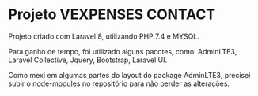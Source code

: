 # Projeto VEXPENSES CONTACT

Projeto criado com Laravel 8, utilizando PHP 7.4 e MYSQL.

Para ganho de tempo, foi utilizado alguns pacotes, como: AdminLTE3, Laravel Collective, Jquery, Bootstrap, Laravel UI.

Como mexi em algumas partes do layout do package AdminLTE3, precisei subir o node-modules no repositório para não perder as alterações.

